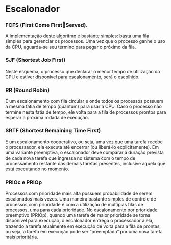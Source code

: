 # Escalonador

### FCFS (First Come FirstServed).
A implementação deste algoritmo é bastante simples: basta uma fila simples para 
gerenciar os processos. Uma vez que o processo ganhe o uso da CPU, aguarda-se seu 
término para pegar o próximo da fila.


### SJF (Shortest Job First) ###
Neste esquema, o processo que declarar o menor tempo de  utilização da CPU e estiver 
disponível para escalonamento, será o escolhido.


### RR (Round Robin) ###
É um escalonamento  com fila circular e onde todos os processos possuem a mesma fatia 
de tempo (quantum) para usar a CPU. Caso o processo não termine nesta fatia de tempo, 
ele volta para a fila de processos prontos para esperar a próxima rodada de execução.

### SRTF (Shortest Remaining Time First)
É um escalonamento cooperativo, ou seja, uma vez que uma tarefa recebe o processador, 
ela executa até encerrar (ou liberá-lo explicitamente). 
Em uma variante preemptiva, o escalonador deve comparar a duração prevista de cada 
nova tarefa que ingressa no sistema com o tempo de processamento restante das 
demais tarefas presentes, inclusive aquela que está executando no momento.

### PRIOc e PRIOp
Processos com prioridade mais alta possuem probabilidade de serem escalonados mais 
vezes. Uma maneira bastante simples de controle de processos com prioridade é com a 
utilização de múltiplas filas de processos, uma para cada prioridade.
No escalonamento por prioridade preemptivo (PRIOp), quando uma tarefa de maior 
prioridade se torna disponível para execução, o escalonador entrega o processador a ela, 
trazendo a tarefa atualmente em execução de volta para a fila de prontas, ou seja, a 
tarefa em execução pode ser “preemptada” por uma nova tarefa mais prioritária.
